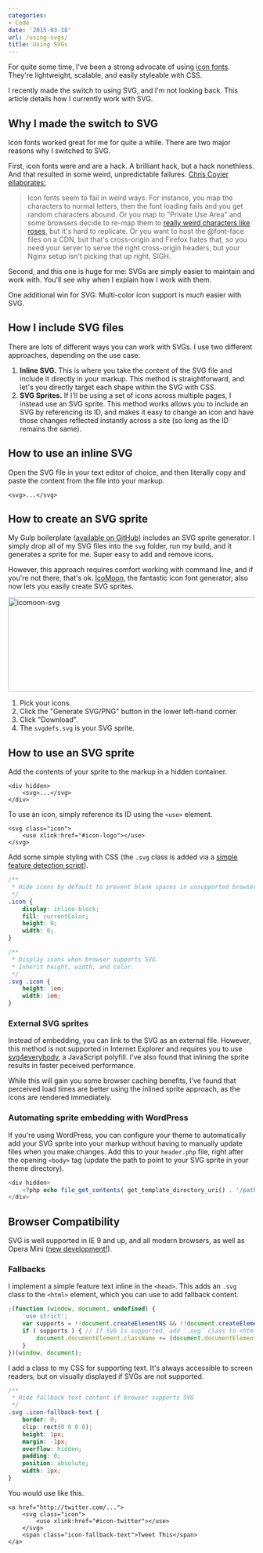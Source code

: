 ```yaml
---
categories:
- Code
date: '2015-03-18'
url: /using-svgs/
title: Using SVGs
---
```


For quite some time, I've been a strong advocate of using [icon fonts](/icon-fonts/). They're lightweight, scalable, and easily styleable with CSS.

I recently made the switch to using SVG, and I'm not looking back. This article details how I currently work with SVG.

<!--more-->

## Why I made the switch to SVG

Icon fonts worked great for me for quite a while. There are two major reasons why I switched to SVG.

First, icon fonts were and are a hack. A brilliant hack, but a hack nonethless. And that resulted in some weird, unpredictable failures. [Chris Coyier ellaborates:](https://css-tricks.com/svg-sprites-use-better-icon-fonts/)

> Icon fonts seem to fail in weird ways. For instance, you map the characters to normal letters, then the font loading fails and you get random characters abound. Or you map to "Private Use Area" and some browsers decide to re-map them to [really weird characters like roses](https://cdn.css-tricks.com/wp-content/uploads/2014/03/icon-font-fail.png), but it's hard to replicate. Or you want to host the @font-face files on a CDN, but that's cross-origin and Firefox hates that, so you need your server to serve the right cross-origin headers, but your Nginx setup isn't picking that up right, SIGH.

Second, and this one is huge for me: SVGs are simply easier to maintain and work with. You'll see why when I explain how I work with them.

One additional win for SVG: Multi-color icon support is *much* easier with SVG.

## How I include SVG files

There are lots of different ways you can work with SVGs. I use two different approaches, depending on the use case:

1. **Inline SVG.** This is where you take the content of the SVG file and include it directly in your markup. This method is straightforward, and let's you directly target each shape within the SVG with CSS.
2. **SVG Sprites.** If I'll be using a set of icons across multiple pages, I instead use an SVG sprite. This method works allows you to include an SVG by referencing its ID, and makes it easy to change an icon and have those changes reflected instantly across a site (so long as the ID remains the same).

## How to use an inline SVG

Open the SVG file in your text editor of choice, and then literally copy and paste the content from the file into your markup.

```markup
<svg>...</svg>
```

## How to create an SVG sprite

My Gulp boilerplate ([available on GitHub](https://github.com/cferdinandi/gulp-boilerplate)) includes an SVG sprite generator. I simply drop all of my SVG files into the `svg` folder, run my build, and it generates a sprite for me. Super easy to add and remove icons.

However, this approach requires comfort working with command line, and if you're not there, that's ok. [IcoMoon](https://icomoon.io/), the fantastic icon font generator, also now lets you easily create SVG sprites.

<p class="text-center"><img src="https://gomakethings.com/wp-content/uploads/2015/03/icomoon-svg.jpg" alt="icomoon-svg" width="832" height="193" class="alignnone img-border size-full wp-image-5947" /></p>

1. Pick your icons.
2. Click the "Generate SVG/PNG" button in the lower left-hand corner.
3. Click "Download".
4. The `svgdefs.svg` is your SVG sprite.

## How to use an SVG sprite

Add the contents of your sprite to the markup in a hidden container.

```markup
<div hidden>
	<svg>...</svg>
</div>
```

To use an icon, simply reference its ID using the `<use>` element.

```markup
<svg class="icon">
    <use xlink:href="#icon-logo"></use>
</svg>
```

Add some simple styling with CSS (the `.svg` class is added via a [simple feature detection script](#fallbacks)).

```css
/**
 * Hide icons by default to prevent blank spaces in unsupported browsers
 */
.icon {
	display: inline-block;
	fill: currentColor;
	height: 0;
	width: 0;
}

/**
 * Display icons when browser supports SVG.
 * Inherit height, width, and color.
 */
.svg .icon {
	height: 1em;
	width: 1em;
}
```

### External SVG sprites

Instead of embedding, you can link to the SVG as an external file. However, this method is not supported in Internet Explorer and requires you to use [svg4everybody](https://github.com/jonathantneal/svg4everybody), a JavaScript polyfill. I've also found that inlining the sprite results in faster peceived performance.

While this will gain you some browser caching benefits, I've found that perceived load times are better using the inlined sprite approach, as the icons are rendered immediately.

### Automating sprite embedding with WordPress

If you're using WordPress, you can configure your theme to automatically add your SVG sprite into your markup without having to manually update files when you make changes. Add this to your `header.php` file, right after the opening `<body>` tag (update the path to point to your SVG sprite in your theme directory).

```php
<div hidden>
	<?php echo file_get_contents( get_template_directory_uri() . '/path/to/your/svg-sprite.svg' ); ?>
</div>
```

## Browser Compatibility

SVG is well supported in IE 9 and up, and all modern browsers, as well as Opera Mini ([new development!](https://dev.opera.com/blog/opera-mini-server-upgrade/)).

### Fallbacks

I implement a simple feature text inline in the `<head>`. This adds an `.svg` class to the `<html>` element, which you can use to add fallback content.

```javascript
;(function (window, document, undefined) {
	'use strict';
	var supports = !!document.createElementNS && !!document.createElementNS('http://www.w3.org/2000/svg', 'svg').createSVGRect; // SVG feature detection
	if ( supports ) { // If SVG is supported, add `.svg` class to <html> element
		document.documentElement.className += (document.documentElement.className ? ' ' : '') + 'svg';
	}
})(window, document);
```

I add a class to my CSS for supporting text. It's always accessible to screen readers, but on visually displayed if SVGs are not supported.

```css
/**
 * Hide fallback text content if browser supports SVG
 */
.svg .icon-fallback-text {
	border: 0;
	clip: rect(0 0 0 0);
	height: 1px;
	margin: -1px;
	overflow: hidden;
	padding: 0;
	position: absolute;
	width: 1px;
}
```

You would use like this.

```markup
<a href="http://twitter.com/...">
	<svg class="icon">
		<use xlink:href="#icon-twitter"></use>
	</svg>
	<span class="icon-fallback-text">Tweet This</span>
</a>
```